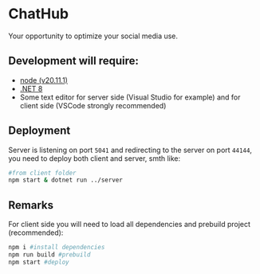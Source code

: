 # ChatHub

Your opportunity to optimize your social media use.

## Development will require:

- [node (v20.11.1)](https://nodejs.org/en/download)
- [.NET 8](https://dotnet.microsoft.com/en-us/download/dotnet/8.0)
- Some text editor for server side (Visual Studio for example) and for client side (VSCode strongly recommended)

## Deployment

Server is listening on port `5041` and redirecting to the server on port `44144`, you need to deploy both client and server, smth like:

```bash
#from client folder
npm start & dotnet run ../server
```


## Remarks

For client side you will need to load all dependencies and prebuild project (recommended):
```bash
npm i #install dependencies
npm run build #prebuild
npm start #deploy
```  
